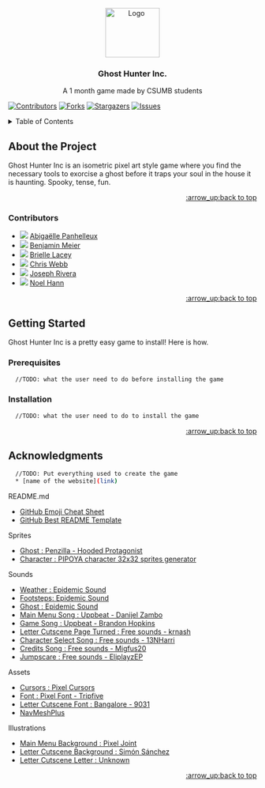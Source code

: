 <!-- Go back to top point -->
<a name="readme-top"></a>

<!-- Logo and title -->
<div align="center">

  <a href="https://www.hiclipart.com/free-transparent-background-png-clipart-fsidp">
    <img src="https://o.remove.bg/uploads/9fbceef7-71b5-4a8b-819d-179f156462b1/pixel-art-animated-film-ghost-ghost-39dcc085d1150779e0dd0720f91450ff.png" alt="Logo" width="110" height="100">
  </a>

  <h3 align="center">Ghost Hunter Inc. <br /></h3>
  
  <p align="center">
    A 1 month game made by CSUMB students
    <br />
  </p>
</div>

[![Contributors][contributors-shield]][contributors-url]
[![Forks][forks-shield]][forks-url]
[![Stargazers][stars-shield]][stars-url]
[![Issues][issues-shield]][issues-url]

<!-- Table of Content -->
<details>
  <summary>Table of Contents</summary>
  <ol>
    <li>
      <a href="#about-the-project">About The Project</a>
      <ul>
        <li><a href="#contributors">Contributors</a></li>
      </ul>
    </li>
    <li>
      <a href="#getting-started">Getting Started</a>
      <ul>
        <li><a href="#prerequisites">Prerequisites</a></li>
        <li><a href="#installation">installation</a></li>
      </ul>
    </li>
    <li><a href="#acknowledgments">Acknowledgments</a></li>
  </ol>
</details>

<!-- About the Project -->
## About the Project
Ghost Hunter Inc is an isometric pixel art style game where you find the necessary tools to exorcise a ghost before it traps your soul in the house it is haunting. Spooky, tense, fun.

<p align="right"><a href="#readme-top">:arrow_up:back to top</a></p>

### Contributors
* <img src="https://user-images.githubusercontent.com/100417910/233239627-8f44252b-65a1-469c-8452-45a18b73e33c.gif"> <a href="https://github.com/LunaPak14"> Abigaëlle Panhelleux </a>
* <img src="https://user-images.githubusercontent.com/100417910/233239620-6b0f7540-5d4d-4d02-9cd9-55b378dbd370.gif"> <a href="https://github.com/BenMeier"> Benjamin Meier </a>
* <img src="https://user-images.githubusercontent.com/100417910/233239619-a0851799-0f07-4b22-b8d0-f9e36710021a.gif"> <a href="https://github.com/blacey15"> Brielle Lacey </a>
* <img src="https://user-images.githubusercontent.com/100417910/233239623-4d830bdc-b907-4274-a684-2349a50e8bed.gif"> <a href="https://github.com/WebbontheWeb"> Chris Webb </a>
* <img src="https://user-images.githubusercontent.com/100417910/233239625-d3155c67-9bd0-4045-bc7c-7a6969cb4e1b.gif"> <a href="https://github.com/jrivera404"> Joseph Rivera </a> 
* <img src="https://user-images.githubusercontent.com/100417910/233239624-ae32c7a3-b587-40ca-9dad-a9c8562907e2.gif"> <a href="https://github.com/Noel-Hann"> Noel Hann </a>

<p align="right"><a href="#readme-top">:arrow_up:back to top</a></p>

<!-- Getting Started -->
## Getting Started
Ghost Hunter Inc is a pretty easy game to install! Here is how.

### Prerequisites
```sh
  //TODO: what the user need to do before installing the game
  ```
  
### Installation
```sh
  //TODO: what the user need to do to install the game
  ```
  
<p align="right"><a href="#readme-top">:arrow_up:back to top</a></p>

<!-- Acknowledgments -->
## Acknowledgments
```sh
  //TODO: Put everything used to create the game
  * [name of the website](link)
  ```
README.md
* [GitHub Emoji Cheat Sheet](https://www.webpagefx.com/tools/emoji-cheat-sheet)
* [GitHub Best README Template](https://github.com/othneildrew/Best-README-Template/blob/master/README.md#readme-top)

Sprites
* [Ghost : Penzilla - Hooded Protagonist](https://penzilla.itch.io/hooded-protagonist)
* [Character : PIPOYA character 32x32 sprites generator](https://pipoya.itch.io/pipoya-free-rpg-character-sprites-32x32)

Sounds
* [Weather : Epidemic Sound](https://www.epidemicsound.com/sound-effects/)
* [Footsteps: Epidemic Sound](https://www.epidemicsound.com/sound-effects/)
* [Ghost : Epidemic Sound](https://www.epidemicsound.com/sound-effects/)
* [Main Menu Song : Uppbeat - Danijel Zambo](https://uppbeat.io/track/danijel-zambo/friendly-ghost?rt=uc-referral)
* [Game Song : Uppbeat - Brandon Hopkins](https://uppbeat.io/t/brandon-hopkins/neighborhood)
* [Letter Cutscene Page Turned : Free sounds - krnash](https://freesound.org/people/krnash/sounds/389807/)
* [Character Select Song : Free sounds - 13NHarri](https://freesound.org/people/13NHarri/sounds/511043/)
* [Credits Song : Free sounds - Migfus20](https://freesound.org/people/Migfus20/sounds/683265/)
* [Jumpscare : Free sounds - EliplayzEP](https://freesound.org/people/EliplayzEP/sounds/653730/)

Assets
* [Cursors : Pixel Cursors](https://assetstore.unity.com/packages/2d/gui/icons/pixel-cursors-109256)
* [Font : Pixel Font - Tripfive](https://assetstore.unity.com/packages/2d/fonts/pixel-font-tripfive-64734#content)
* [Letter Cutscene Font : Bangalore - 9031](https://www.fontspace.com/category/cursive,pixel)
* [NavMeshPlus](https://github.com/h8man/NavMeshPlus)

Illustrations
* [Main Menu Background : Pixel Joint](https://pixeljoint.com/pixelart/133555.htm)
* [Letter Cutscene Background : Simón Sánchez](https://www.artstation.com/artwork/nBX59)
* [Letter Cutscene Letter : Unknown](https://pixelartmaker.com/art/3f4734bb2c3ce0f)

<p align="right"><a href="#readme-top">:arrow_up:back to top</a></p>

<!-- Markdowns/links -->
[contributors-shield]: https://img.shields.io/github/contributors/BenMeie/Ghost-Hunter-Inc.svg?style=for-the-badge
[contributors-url]: https://github.com/BenMeie/Ghost-Hunter-Inc/graphs/contributors
[forks-shield]: https://img.shields.io/github/forks/BenMeie/Ghost-Hunter-Inc.svg?style=for-the-badge
[forks-url]: https://github.com/BenMeie/Ghost-Hunter-Inc/network/members
[stars-shield]: https://img.shields.io/github/stars/BenMeie/Ghost-Hunter-Inc.svg?style=for-the-badge
[stars-url]: https://github.com/BenMeie/Ghost-Hunter-Inc/stargazers
[issues-shield]: https://img.shields.io/github/issues/BenMeie/Ghost-Hunter-Inc.svg?style=for-the-badge
[issues-url]: https://github.com/BenMeie/Ghost-Hunter-Inc/issues
